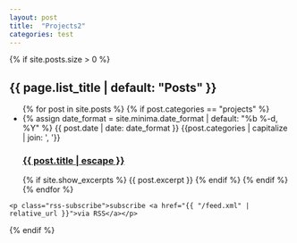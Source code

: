 ```yaml
---
layout: post
title:  "Projects2"
categories: test
---
```


  {% if site.posts.size > 0 %}
    <h2 class="post-list-heading">{{ page.list_title | default: "Posts" }}</h2>
    <ul class="post-list">
      {% for post in site.posts %}
        {% if post.categories == "projects" %}
        <li>
          {% assign date_format = site.minima.date_format | default: "%b %-d, %Y" %}
          <span class="post-meta">{{ post.date | date: date_format }} {{post.categories | capitalize | join: ', '}}</span>
          <h3>
            <a class="post-link" href="{{ post.url | relative_url }}">
              {{ post.title | escape }}
            </a>
          </h3>
          {% if site.show_excerpts %}
            {{ post.excerpt }}
          {% endif %}
        {% endif %}
        </li>
      {% endfor %}
    </ul>

    <p class="rss-subscribe">subscribe <a href="{{ "/feed.xml" | relative_url }}">via RSS</a></p>
  {% endif %}

</div>
